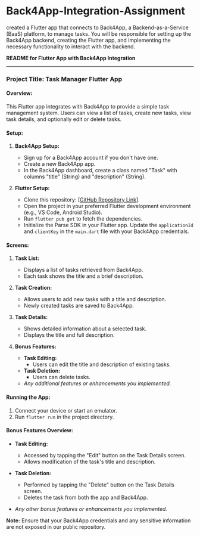 # Back4App-Integration-Assignment
created a Flutter app that connects to Back4App, a Backend-as-a-Service (BaaS) platform, to manage tasks. You will be responsible for setting up the Back4App backend, creating the Flutter app, and implementing the necessary functionality to interact with the backend.

**README for Flutter App with Back4App Integration**

---

### Project Title: Task Manager Flutter App

#### Overview:

This Flutter app integrates with Back4App to provide a simple task management system. Users can view a list of tasks, create new tasks, view task details, and optionally edit or delete tasks.

#### Setup:

1. **Back4App Setup:**
   - Sign up for a Back4App account if you don't have one.
   - Create a new Back4App app.
   - In the Back4App dashboard, create a class named "Task" with columns "title" (String) and "description" (String).

2. **Flutter Setup:**
   - Clone this repository: [[GitHub Repository Link](https://github.com/2022mt93699/Back4App-Integration-Assignment.git)].
   - Open the project in your preferred Flutter development environment (e.g., VS Code, Android Studio).
   - Run `flutter pub get` to fetch the dependencies.
   - Initialize the Parse SDK in your Flutter app. Update the `applicationId` and `clientKey` in the `main.dart` file with your Back4App credentials.

#### Screens:

1. **Task List:**
   - Displays a list of tasks retrieved from Back4App.
   - Each task shows the title and a brief description.

2. **Task Creation:**
   - Allows users to add new tasks with a title and description.
   - Newly created tasks are saved to Back4App.

3. **Task Details:**
   - Shows detailed information about a selected task.
   - Displays the title and full description.

4. **Bonus Features:**
   - **Task Editing:**
     - Users can edit the title and description of existing tasks.
   - **Task Deletion:**
     - Users can delete tasks.
   - *Any additional features or enhancements you implemented.*

#### Running the App:

1. Connect your device or start an emulator.
2. Run `flutter run` in the project directory.

#### Bonus Features Overview:

- **Task Editing:**
  - Accessed by tapping the "Edit" button on the Task Details screen.
  - Allows modification of the task's title and description.

- **Task Deletion:**
  - Performed by tapping the "Delete" button on the Task Details screen.
  - Deletes the task from both the app and Back4App.

- *Any other bonus features or enhancements you implemented.*

**Note:** Ensure that your Back4App credentials and any sensitive information are not exposed in our public repository.
